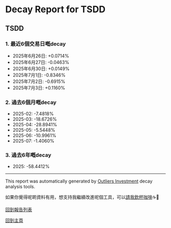 # Decay Report for TSDD

## TSDD

### 1. 最近6個交易日嘅decay

- 2025年6月26日: +0.0714%
- 2025年6月27日: -0.0463%
- 2025年6月30日: +0.0149%
- 2025年7月1日: -0.8346%
- 2025年7月2日: -0.6915%
- 2025年7月3日: +0.1160%

### 2. 過去6個月嘅decay

- 2025-02: -7.4818%
- 2025-03: -18.6726%
- 2025-04: -28.8941%
- 2025-05: -5.5448%
- 2025-06: -10.9961%
- 2025-07: -1.4060%

### 3. 過去6年嘅decay

- 2025: -58.4412%

------------------------------
This report was automatically generated by [Outliers Investment](https://outliersecon.github.io/Outliers-Investment/) decay analysis tools.

如果你覺得呢啲資料有用，想支持我繼續改進呢個工具，可以[請我飲杯咖啡](https://buymeacoffee.com/outliersecon)☕🙏

[回到報告列表](https://outliersecon.github.io/Outliers-Investment/reports/reports_public)

[回到主頁](https://outliersecon.github.io/Outliers-Investment/)